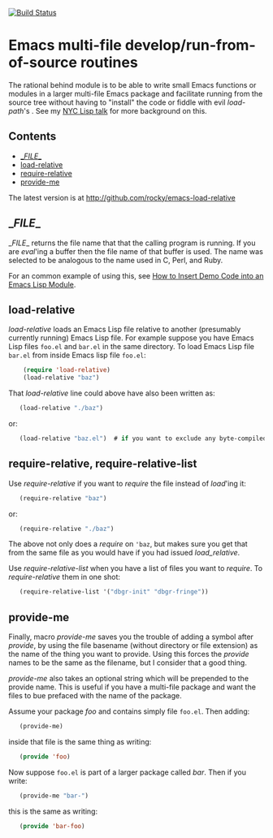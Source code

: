 [![Build Status](https://travis-ci.org/rocky/emacs-load-relative.png)](https://travis-ci.org/rocky/emacs-load-relative)

# Emacs multi-file develop/run-from-of-source routines

The rational behind module is to be able to write small Emacs
functions or modules in a larger multi-file Emacs package and
facilitate running from the source tree without having to "install"
the code or fiddle with evil *load-path*'s . See my [NYC Lisp talk](https://github.com/rocky/emacs-load-relative/wiki/NYC-Lisp-talk) for more background on this.


## Contents ##

* [\__FILE__](https://github.com/rocky/emacs-load-relative#file)
* [load-relative](https://github.com/rocky/emacs-load-relative#load-relative)
* [require-relative](https://github.com/rocky/emacs-load-relative#require-relative-require-relative-list)
* [provide-me](https://github.com/rocky/emacs-load-relative#provide-me)

The latest version is at http://github.com/rocky/emacs-load-relative

## \__FILE__

\__FILE__ returns the file name that that the calling program is
running.  If you are *eval*'ing a buffer then the file name of that
buffer is used. The name was selected to be analogous to the name used
in C, Perl, and Ruby.

For an common example of using this, see [How to Insert Demo Code into an Emacs Lisp Module](How-to-Insert-Demo-Code-into-an-Emacs-Lisp-Module).

## load-relative

*load-relative* loads an Emacs Lisp file relative to another
 (presumably currently running) Emacs Lisp file. For example suppose
 you have Emacs Lisp files `foo.el` and `bar.el` in the same directory.
 To load Emacs Lisp file `bar.el` from inside Emacs lisp file `foo.el`:

```lisp
    (require 'load-relative)
    (load-relative "baz")
```

That *load-relative* line could above have also been written as:

```lisp
   (load-relative "./baz")
```

or:

```lisp
   (load-relative "baz.el")  # if you want to exclude any byte-compiled files
```

## require-relative, require-relative-list

Use *require-relative* if you want to *require* the file instead of
*load*'ing it:

```lisp
   (require-relative "baz")
```

or:

```lisp
   (require-relative "./baz")
```

The above not only does a *require* on `'baz`, but makes sure you get
that from the same file as you would have if you had issued
*load_relative*.

Use *require-relative-list* when you have a list of files you want to
*require*. To *require-relative* them in one shot:

```lisp
   (require-relative-list '("dbgr-init" "dbgr-fringe"))
```

## provide-me

Finally, macro *provide-me* saves you the trouble of adding a symbol
after *provide*, by using the file basename (without directory or file
extension) as the name of the thing you want to provide. Using this
forces the *provide* names to be the same as the filename, but I
consider that a good thing.

*provide-me* also takes an optional string which will be prepended to the provide name. This is useful if you have a multi-file package and want the files to bue prefaced with the name of the package.

Assume your package *foo* and contains simply file `foo.el`. Then
adding:

```lisp
   (provide-me)
```

inside that file is the same thing as writing:

```lisp
   (provide 'foo)
```

Now suppose `foo.el` is part of a larger package called *bar*. Then if
you write:

```lisp
   (provide-me "bar-")
```

this is the same as writing:

```lisp
   (provide 'bar-foo)
```
